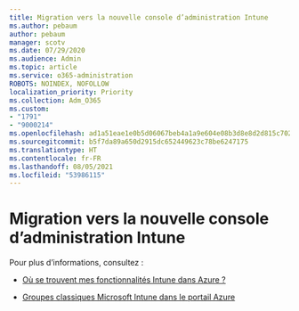 ```yaml
---
title: Migration vers la nouvelle console d’administration Intune
ms.author: pebaum
author: pebaum
manager: scotv
ms.date: 07/29/2020
ms.audience: Admin
ms.topic: article
ms.service: o365-administration
ROBOTS: NOINDEX, NOFOLLOW
localization_priority: Priority
ms.collection: Adm_O365
ms.custom:
- "1791"
- "9000214"
ms.openlocfilehash: ad1a51eae1e0b5d06067beb4a1a9e604e08b3d8e8d2d815c702c6ab05668dc9f
ms.sourcegitcommit: b5f7da89a650d2915dc652449623c78be6247175
ms.translationtype: HT
ms.contentlocale: fr-FR
ms.lasthandoff: 08/05/2021
ms.locfileid: "53986115"
---
```

# <a name="moving-to-the-new-intune-admin-console"></a>Migration vers la nouvelle console d’administration Intune

Pour plus d’informations, consultez :

- [Où se trouvent mes fonctionnalités Intune dans Azure ?](https://docs.microsoft.com/intune/ui-changes)

- [Groupes classiques Microsoft Intune dans le portail Azure](https://docs.microsoft.com/intune/groups-get-started)